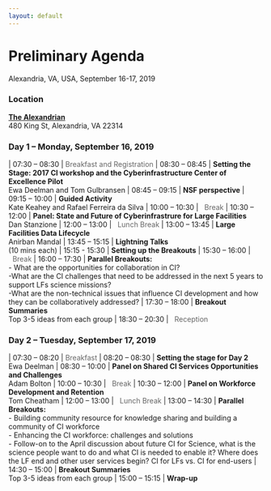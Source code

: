 ```yaml
---
layout: default
---
```


<style>
td:nth-of-type(1) {
    width:9em;
}
</style>

# Preliminary Agenda

Alexandria, VA, USA, September 16-17, 2019

### Location
**[The Alexandrian](https://thealexandrian.com)** <br />
480 King St, Alexandria, VA 22314


### Day 1 – Monday, September 16, 2019

| 07:30 – 08:30	| <span style="color: #666">Breakfast and Registration</span>
| 08:30 – 08:45	| **Setting the Stage: 2017 CI workshop and the Cyberinfrastructure Center of Excellence Pilot**<br />Ewa Deelman and Tom Gulbransen
| 08:45 – 09:15	| **NSF perspective**
| 09:15 – 10:00	| **Guided Activity**<br />Kate Keahey and Rafael Ferreira da Silva
| 10:00 – 10:30	| <span style="color: #666"><i class="fas fa-coffee"></i>&nbsp;&nbsp;Break</span>
| 10:30 – 12:00	| **Panel: State and Future of Cyberinfrastrure for Large Facilities**<br />Dan Stanzione 
| 12:00 – 13:00	| <span style="color: #666"><i class="fas fa-utensils"></i>&nbsp;&nbsp;Lunch Break</span>
| 13:00 – 13:45	| **Large Facilities Data Lifecycle**<br />Anirban Mandal
| 13:45 – 15:15	| **Lightning Talks**<br />(10 mins each)
| 15:15 - 15:30	| **Setting up the Breakouts**
| 15:30 – 16:00	| <span style="color: #666"><i class="fas fa-coffee"></i>&nbsp;&nbsp;Break</span>
| 16:00 – 17:30	| **Parallel Breakouts:**<br />- What are the opportunities for collaboration in CI?<br />-What are the CI challenges that need to be addressed in the next 5 years to support LFs science missions?<br />-What are the non-technical issues that influence CI development and how they can be collaboratively addressed?
| 17:30 – 18:00	| **Breakout Summaries**<br />Top 3-5 ideas from each group
| 18:30 – 20:30	| <span style="color: #666"><i class="fas fa-wine-glass-alt"></i>&nbsp;&nbsp;Reception</span>

### Day 2 – Tuesday, September 17, 2019

| 07:30 – 08:20	| <span style="color: #666">Breakfast</span>
| 08:20 – 08:30 | **Setting the stage for Day 2**<br />Ewa Deelman
| 08:30 – 10:00 | **Panel on Shared CI Services Opportunities and Challenges**<br />Adam Bolton
| 10:00 – 10:30 | <span style="color: #666"><i class="fas fa-coffee"></i>&nbsp;&nbsp;Break</span>
| 10:30 – 12:00	| **Panel on Workforce Development and Retention**<br />Tom Cheatham
| 12:00 – 13:00 | <span style="color: #666"><i class="fas fa-utensils"></i>&nbsp;&nbsp;Lunch Break</span>
| 13:00 – 14:30 | **Parallel Breakouts:**<br />- Building community resource for knowledge sharing and building a community of CI workforce<br />- Enhancing the CI workforce: challenges and solutions<br />- Follow-on to the April discussion about future CI for Science, what is the science people want to do and what CI is needed to enable it? Where does the LF end and other user services begin?  CI for LFs vs. CI for end-users
| 14:30 – 15:00	| **Breakout Summaries**<br />Top 3-5 ideas from each group
| 15:00 – 15:15	| **Wrap-up**
